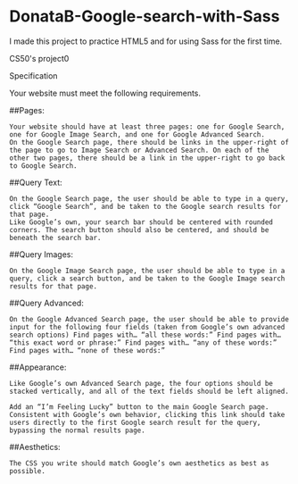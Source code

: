 # DonataB-Google-search-with-Sass

I made this project to practice HTML5 and for using Sass for the first time.

CS50's project0

Specification

Your website must meet the following requirements.

##Pages:

    Your website should have at least three pages: one for Google Search, one for Google Image Search, and one for Google Advanced Search.
    On the Google Search page, there should be links in the upper-right of the page to go to Image Search or Advanced Search. On each of the other two pages, there should be a link in the upper-right to go back to Google Search.

##Query Text:

    On the Google Search page, the user should be able to type in a query, click “Google Search”, and be taken to the Google search results for that page.
    Like Google’s own, your search bar should be centered with rounded corners. The search button should also be centered, and should be beneath the search bar.

##Query Images:

    On the Google Image Search page, the user should be able to type in a query, click a search button, and be taken to the Google Image search results for that page.
    
##Query Advanced:

    On the Google Advanced Search page, the user should be able to provide input for the following four fields (taken from Google’s own advanced search options) Find pages with… “all these words:” Find pages with… “this exact word or phrase:” Find pages with… “any of these words:” Find pages with… “none of these words:”

##Appearance:

    Like Google’s own Advanced Search page, the four options should be stacked vertically, and all of the text fields should be left aligned.
    
    Add an “I’m Feeling Lucky” button to the main Google Search page. Consistent with Google’s own behavior, clicking this link should take users directly to the first Google search result for the query, bypassing the normal results page.

##Aesthetics:

    The CSS you write should match Google’s own aesthetics as best as possible.
